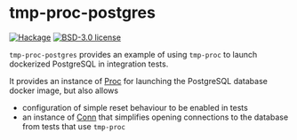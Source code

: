 # tmp-proc-postgres

[![Hackage](https://img.shields.io/hackage/v/tmp-proc-postgres.svg)](https://hackage.haskell.org/package/tmp-proc-postgres)
[![BSD-3.0 license](https://img.shields.io/badge/license-BSD--3.0-blue.svg)](https://github.com/adetokunbo/tmp-proc/blob/master/tmp-proc-postgres/LICENSE)

`tmp-proc-postgres` provides an example of using `tmp-proc` to launch dockerized
PostgreSQL in integration tests.

It provides an instance of [Proc][1] for launching the PostgreSQL database docker image,
but also allows

  * configuration of simple reset behaviour to be enabled in tests
  * an instance of [Conn][2] that simplifies opening connections to the database from
    tests that use `tmp-proc`

[1]: https://hackage.haskell.org/package/tmp-proc-0.5.0.0/docs/System-TmpProc-Docker.html#t:Proc
[2]: https://hackage.haskell.org/package/tmp-proc-0.5.0.0/docs/System-TmpProc-Docker.html#t:Conn
